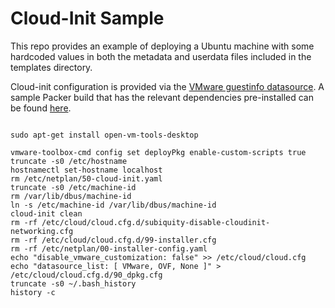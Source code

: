 # Cloud-Init Sample

This repo provides an example of deploying a Ubuntu machine with some hardcoded values in both the metadata and userdata files included in the templates directory.

Cloud-init configuration is provided via the [VMware guestinfo datasource](https://github.com/vmware/cloud-init-vmware-guestinfo). A sample Packer build that has the relevant dependencies pre-installed can be found [here](https://github.com/grantorchard/packer-vsphere-cloudinit).

```

sudo apt-get install open-vm-tools-desktop

vmware-toolbox-cmd config set deployPkg enable-custom-scripts true
truncate -s0 /etc/hostname
hostnamectl set-hostname localhost
rm /etc/netplan/50-cloud-init.yaml
truncate -s0 /etc/machine-id
rm /var/lib/dbus/machine-id
ln -s /etc/machine-id /var/lib/dbus/machine-id
cloud-init clean
rm -rf /etc/cloud/cloud.cfg.d/subiquity-disable-cloudinit-networking.cfg
rm -rf /etc/cloud/cloud.cfg.d/99-installer.cfg
rm -rf /etc/netplan/00-installer-config.yaml
echo "disable_vmware_customization: false" >> /etc/cloud/cloud.cfg
echo "datasource_list: [ VMware, OVF, None ]" > /etc/cloud/cloud.cfg.d/90_dpkg.cfg
truncate -s0 ~/.bash_history
history -c


```
